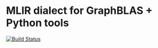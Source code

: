 # MLIR dialect for GraphBLAS + Python tools

[![Build Status](https://github.com/metagraph-dev/mlir-graphblas/actions/workflows/test_and_deploy.yml/badge.svg?branch=main)](https://github.com/metagraph-dev/mlir-graphblas/actions/workflows/test_and_deploy.yml?query=branch%3Amain)
